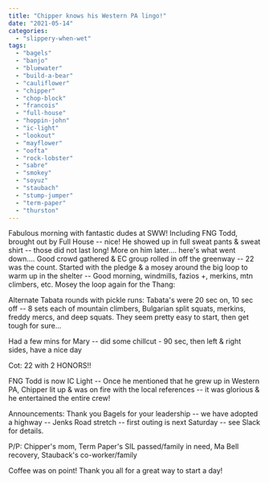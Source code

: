 ```yaml
---
title: "Chipper knows his Western PA lingo!"
date: "2021-05-14"
categories: 
  - "slippery-when-wet"
tags: 
  - "bagels"
  - "banjo"
  - "bluewater"
  - "build-a-bear"
  - "cauliflower"
  - "chipper"
  - "chop-block"
  - "francois"
  - "full-house"
  - "hoppin-john"
  - "ic-light"
  - "lookout"
  - "mayflower"
  - "oofta"
  - "rock-lobster"
  - "sabre"
  - "smokey"
  - "soyuz"
  - "staubach"
  - "stump-jumper"
  - "term-paper"
  - "thurston"
---
```


Fabulous morning with fantastic dudes at SWW! Including FNG Todd, brought out by Full House -- nice! He showed up in full sweat pants & sweat shirt -- those did not last long! More on him later.... here's what went down.... Good crowd gathered & EC group rolled in off the greenway -- 22 was the count. Started with the pledge & a mosey around the big loop to warm up in the shelter -- Good morning, windmills, fazios +, merkins, mtn climbers, etc. Mosey the loop again for the Thang:

Alternate Tabata rounds with pickle runs: Tabata's were 20 sec on, 10 sec off -- 8 sets each of mountain climbers, Bulgarian split squats, merkins, freddy mercs, and deep squats. They seem pretty easy to start, then get tough for sure...

Had a few mins for Mary -- did some chillcut - 90 sec, then left & right sides, have a nice day

Cot: 22 with 2 HONORS!!

FNG Todd is now IC Light -- Once he mentioned that he grew up in Western PA, Chipper lit up & was on fire with the local references -- it was glorious & he entertained the entire crew!

Announcements: Thank you Bagels for your leadership -- we have adopted a highway -- Jenks Road stretch -- first outing is next Saturday -- see Slack for details.

P/P: Chipper's mom, Term Paper's SIL passed/family in need, Ma Bell recovery, Stauback's co-worker/family

Coffee was on point! Thank you all for a great way to start a day!
